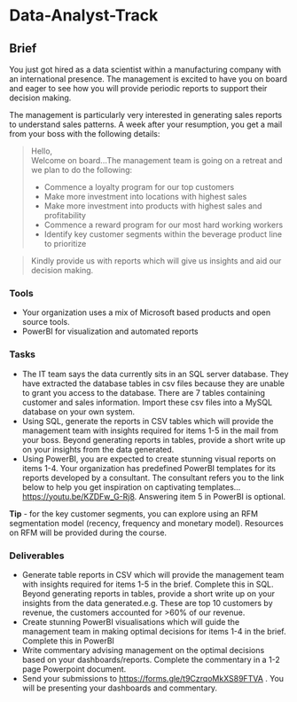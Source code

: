 # Data-Analyst-Track

## Brief
You just got hired as a data scientist within a manufacturing company with an international presence.
The management is excited to have you on board and eager to see how you will provide periodic reports to support their decision making.

The management is particularly very interested in generating sales reports to understand sales patterns. A week after your resumption, you get a mail from your boss with the following details:

> Hello,
> <br>
> Welcome on board...The management team is going on a retreat and we plan to do the following:
>
> - Commence a loyalty program for our top customers
> - Make more investment into locations with highest sales
> - Make more investment into products with highest sales and profitability 
> - Commence a reward program for our most hard working workers
> - Identify key customer segments within the beverage product line to prioritize

> 
> Kindly provide us with reports which will give us insights and aid our decision making. 


### Tools
- Your organization uses a mix of Microsoft based products and open source tools.
- PowerBI for visualization and automated reports

### Tasks
- The IT team says the data currently sits in an SQL server database. They have extracted the database tables in csv files because they are unable to grant you access to the database. There are 7 tables containing customer and sales information. Import these csv files into a MySQL database on your own system.
- Using SQL, generate the reports in CSV tables which will provide the management team with insights required for items 1-5 in the mail from your boss. Beyond generating reports in tables, provide a short write up on your insights from the data generated.
- Using PowerBI, you are expected to create stunning visual reports on items 1-4. Your organization has predefined PowerBI templates for its reports developed by a consultant. The consultant refers you to the link below to help you get inspiration on captivating templates... https://youtu.be/KZDFw_G-Rj8. Answering item 5 in PowerBI is optional. 

**Tip** - for the key customer segments, you can explore using an RFM segmentation model  (recency, frequency and monetary model). Resources on RFM will be provided during the course.

 
### Deliverables
- Generate table reports in CSV which will provide the management team with insights required for items 1-5 in the brief. Complete this in SQL. Beyond generating reports in tables, provide a short write up on your insights from the data generated.e.g. These are top 10 customers by revenue, the customers accounted for >60% of our revenue.
- Create stunning PowerBI visualisations which will guide the management team in making optimal decisions for items 1-4 in the brief. Complete this in PowerBI
- Write commentary advising management on the optimal decisions based on your dashboards/reports. Complete the commentary in a 1-2 page Powerpoint document.
- Send your submissions to https://forms.gle/t9CzrqoMkXS89FTVA . You will be presenting your dashboards and commentary.

